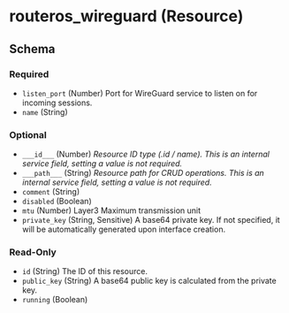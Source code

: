 # routeros_wireguard (Resource)




<!-- schema generated by tfplugindocs -->
## Schema

### Required

- `listen_port` (Number) Port for WireGuard service to listen on for incoming sessions.
- `name` (String)

### Optional

- `___id___` (Number) <em>Resource ID type (.id / name). This is an internal service field, setting a value is not required.</em>
- `___path___` (String) <em>Resource path for CRUD operations. This is an internal service field, setting a value is not required.</em>
- `comment` (String)
- `disabled` (Boolean)
- `mtu` (Number) Layer3 Maximum transmission unit
- `private_key` (String, Sensitive) A base64 private key. If not specified, it will be automatically generated upon interface creation.

### Read-Only

- `id` (String) The ID of this resource.
- `public_key` (String) A base64 public key is calculated from the private key.
- `running` (Boolean)


